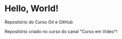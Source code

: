 # Hello, World!
 Repositório do Curso Git e GitHub

 Repositório criado no curso do canal "Curso em Video"!